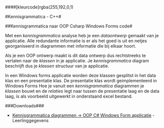 ####[kleurcode]rgba(255,192,0,1)

#Kennisgrammatica - C++#

##Kennisgrammatica naar OOP Csharp Windows Forms  code#

Met een *kennisgrammatica* analyse heb je een *dataontwerp* gemaakt van je applicatie. Alle redundante informatie is er als het goed is uit en netjes georganiseerd in diagrammen met informatie die bij elkaar hoort.

Als je een OOP ontwerp maakt is dit data ontwerp dus rechtstreeks te vertalen naar de *klassen* in je applicatie. Je *kennisgrammatica* diagram beschrijft dus je *klassen* structuur van je applicatie.

In een Windows forms applicatie worden deze klassen gesplitst in het data klas en een presentatie klas. De presentatie klas  wordt geimplementeerd in Windows Forms
Hoe je vanuit een *kennisgrammatica* diagrammen je *klassen* bouwt en de *relaties* legt naar tussen de presentatie laag en de data laag, is als voorbeeld uitgewerkt in onderstaand excel bestand.  

###Downloads###

- [Kennisgrammatica diagrammen -> OOP C# Windows Form applicatie](https://elo.kw1c.nl/CMS/Studie/811%20ICT-Academie/811%20VakkenInhoud/%5BB.07%20CSh%5D%20C%20Sharp/25187%20%C2%A0%20Applicatie-%20en%20mediaontwikkelaar/Periode%2008/Productie/01.%20Reader/Leerlinggegevens_kennis-Csh.xlsx) - Leerlinggegevens



